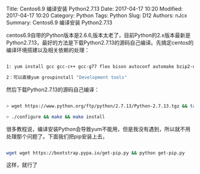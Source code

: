 Title: Centos6.9 编译安装 Python2.7.13
Date: 2017-04-17 10:20
Modified: 2017-04-17 10:20
Category: Python
Tags: Python
Slug: D12
Authors: nJcx
Summary: Centos6.9 编译安装 Python2.7.13

centos6.9自带的Python版本是2.6.6,版本太老了，目前Python的2.x版本最新是Python2.7.13，最好的方法是下载Python2.7.13的源码自己编译。先搞定centos的编译环境搭建以及相关依赖的处理：

```bash

1: yum install gcc gcc-c++ gcc-g77 flex bison autoconf automake bzip2-devel zlib-devel ncurses-devel libjpeg-devel libpng-devel libtiff-devel freetype-devel pam-devel openssl-devel libxml2-devel gettext-devel pcre-devel

2：可以直接yum groupinstall "Development tools"

```

然后下载Python2.7.13的源码自己编译：


```bash

> wget https://www.python.org/ftp/python/2.7.13/Python-2.7.13.tgz && tar zxvf Python-2.7.13.tgz && cd Python-2.7.13

> ./configure && make && make install

```

很多教程说，编译安装Python会导致yum不能用，但是我没有遇到，所以就不用处理那个问题了。下面我们把pip安装上去，

```bash

wget wget https://bootstrap.pypa.io/get-pip.py && python get-pip.py

```
这样，就行了

